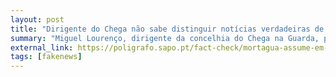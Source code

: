 ```yaml
---
layout: post
title: "Dirigente do Chega não sabe distinguir notícias verdadeiras de falsas"
summary: "Miguel Lourenço, dirigente da concelhia do Chega na Guarda, publica notícia falsa a denegrir Joana Mortágua, deputada do Bloco de Esquerda. Só quando a notícia foi parar ao Polígrafo - com classificação pimenta na língua - é que Miguel Lourenço se lembra que a notícia é falsa e a apaga do seu perfil no Facebook. Tanto esquecimento!"
external_link: https://poligrafo.sapo.pt/fact-check/mortagua-assume-em-telefonema-que-be-consegue-criar-ativismo-de-media-contra-ventura
tags: [fakenews]
---
```

